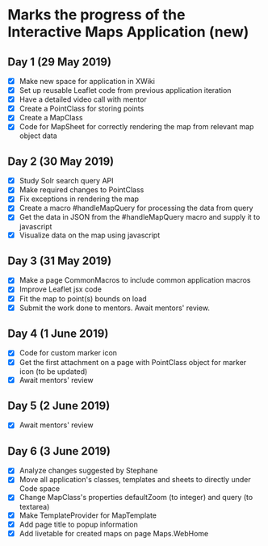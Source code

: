 # Marks the progress of the Interactive Maps Application (new)
## Day 1 (29 May 2019)
- [x] Make new space for application in XWiki
- [x] Set up reusable Leaflet code from previous application iteration
- [x] Have a detailed video call with mentor
- [x] Create a PointClass for storing points
- [x] Create a MapClass
- [x] Code for MapSheet for correctly rendering the map from relevant map object data
## Day 2 (30 May 2019)
- [x] Study Solr search query API
- [x] Make required changes to PointClass
- [x] Fix exceptions in rendering the map
- [x] Create a macro #handleMapQuery for processing the data from query
- [x] Get the data in JSON from the #handleMapQuery macro and supply it to javascript
- [x] Visualize data on the map using javascript
## Day 3 (31 May 2019)
- [x] Make a page CommonMacros to include common application macros
- [x] Improve Leaflet jsx code
- [x] Fit the map to point(s) bounds on load
- [x] Submit the work done to mentors. Await mentors' review.
## Day 4 (1 June 2019)
- [x] Code for custom marker icon
- [x] Get the first attachment on a page with PointClass object for marker icon (to be updated)
- [x] Await mentors' review
## Day 5 (2 June 2019)
- [x] Await mentors' review
## Day 6 (3 June 2019)
- [x] Analyze changes suggested by Stephane
- [x] Move all application's classes, templates and sheets to directly under Code space
- [x] Change MapClass's properties defaultZoom (to integer) and query (to textarea)
- [x] Make TemplateProvider for MapTemplate
- [x] Add page title to popup information
- [x] Add livetable for created maps on page Maps.WebHome
